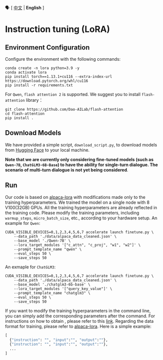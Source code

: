 :speaking_head: \[ [中文](./README.md) | **English** \]

# Instruction tuning (LoRA)
## Environment Configuration
Configure the environment with the following commands:
```shell
conda create -n lora python=3.9 -y
conda activate lora
pip install torch==1.13.1+cu116 --extra-index-url https://download.pytorch.org/whl/cu116
pip install -r requirements.txt
```
For `Qwen`, `flash attention 2` is supported. We suggest you to install `flash-attention` library：
```shell
git clone https://github.com/Dao-AILab/flash-attention
cd flash-attention
pip install .
```
## Download Models
We have provided a simple script, `download_script.py`, to download models from [Hugging Face](https://huggingface.co/) to your local machine.

**Note that we are currently only considering fine-tuned models (such as `Qwen-7B`, `ChatGLM3-6B-Base`) to have the ability for single-turn dialogue. The scenario of multi-turn dialogue is not yet being considered**.
## Run
Our code is based on [alpaca-lora](https://github.com/tloen/alpaca-lora) with modifications made only to the training hyperparameters. We trained the model on a single node with 8 V100(32GB) GPUs. All the training hyperparameters are already reflected in the training code. Please modify the training parameters, including `warmup_steps`, `micro_batch_size`, etc., according to your hardware setup. 
An example for `Qwen`: 
```shell
CUDA_VISIBLE_DEVICES=0,1,2,3,4,5,6,7 accelerate launch finetune.py \
    --data_path './data/alpaca_data_cleaned.json' \
    --base_model './Qwen-7B' \
    --lora_target_modules '["c_attn", "c_proj", "w1", "w2"]' \
    --prompt_template_name "qwen" \
    --eval_steps 50 \
    --save_steps 50
```
An exmaple for `ChatGLM3`:
```shell
CUDA_VISIBLE_DEVICES=0,1,2,3,4,5,6,7 accelerate launch finetune.py \
    --data_path './data/alpaca_data_cleaned.json' \
    --base_model './chatglm3-6b-base' \
    --lora_target_modules '["query_key_value"]' \
    --prompt_template_name "chatglm3" \
    --eval_steps 50 \
    --save_steps 50
```
If you want to modify the training hyperparameters in the command line, you can simply add the corresponding parameters after the command.
For instructions on how to obtain , please refer to this [link]([../README_EN.md](https://github.com/zjunlp/KnowLLM/blob/main/README_EN.md#22-pretraining-model-weight-acquisition-and-restoration)). Regarding the data format for training, please refer to [alpaca-lora](https://github.com/tloen/alpaca-lora/blob/main/alpaca_data.json). Here is a simple example:
```python
[
  {"instruction": "", "input":"", "output":""},
  {"instruction": "", "input":"", "output":""},
  ...
]
```
